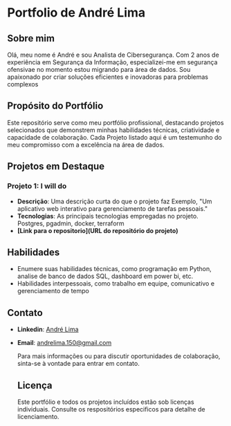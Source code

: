 # Portfolio de André Lima

## Sobre mim

Olá, meu nome é André e sou Analista de Cibersegurança. Com 2 anos de experiência em Segurança da Informação, especializei-me em segurança ofensivae no momento estou migrando para área de dados. Sou apaixonado por criar soluções eficientes e inovadoras para problemas complexos

## Propósito do Portfólio

Este repositório serve como meu portfólio profissional, destacando projetos selecionados que demonstrem minhas habilidades técnicas, criatividade e capacidade de colaboração. Cada Projeto listado aqui é um testemunho do meu compromisso com a excelência na área de dados.

## Projetos em Destaque

### Projeto 1: I will do

- **Descrição**: Uma descrição curta do que o projeto faz Exemplo, "Um aplicativo web interativo para gerenciamento de tarefas pessoais."
- **Tecnologias**: As principais tecnologias empregadas no projeto. Postgres, pgadmin, docker, terraform
- **[Link para o repositorio](URL do repositório do projeto)**

## Habilidades

- Enumere suas habilidades técnicas, como programação em Python, analise de banco de dados SQL, dashboard em power bi, etc.
- Habilidades interpessoais, como trabalho em equipe, comunicativo e gerenciamento de tempo

## Contato

- **Linkedin**: [André Lima](https://www.linkedin.com/in/andrelimalvr/)
- **Email**: andrelima.150@gmail.com

  Para mais informações ou para discutir oportunidades de colaboração, sinta-se à vontade para entrar em contato.

  ## Licença

  Este portfólio e todos os projetos incluídos estão sob licenças individuais. Consulte os respositórios especificos para detalhe de licenciamento.

